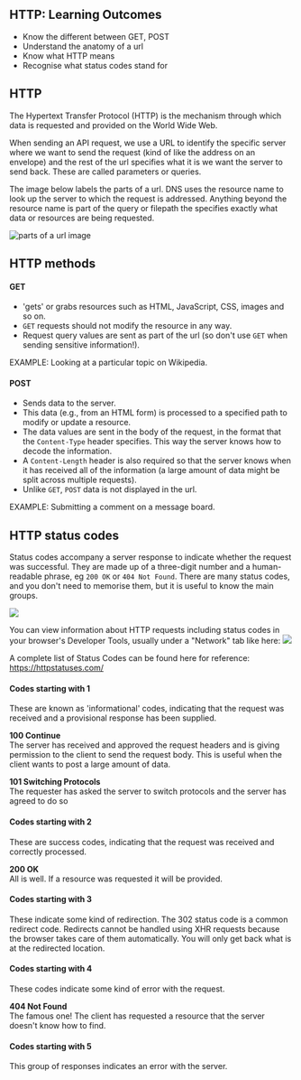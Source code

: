 ## HTTP: Learning Outcomes
* Know the different between GET, POST
* Understand the anatomy of a url
* Know what HTTP means
* Recognise what status codes stand for

## HTTP

The Hypertext Transfer Protocol (HTTP) is the mechanism through which data is requested and provided on the World Wide Web.

When sending an API request, we use a URL to identify the specific server where we want to send the request (kind of like the address on an envelope) and the rest of the url specifies what it is we want the server to send back. These are called parameters or queries.

The image below labels the parts of a url. DNS uses the resource name to look up the server to which the request is addressed. Anything beyond the resource name is part of the query or filepath the specifies exactly what data or resources are being requested.

![parts of a url image](./url.png)  

## HTTP methods
#### GET

* 'gets' or grabs resources such as HTML, JavaScript, CSS, images and so on.
* `GET` requests should not modify the resource in any way.
* Request query values are sent as part of the url (so don't use `GET` when sending sensitive information!).

EXAMPLE: Looking at a particular topic on Wikipedia.

#### POST

* Sends data to the server.
* This data (e.g., from an HTML form) is processed to a specified path to modify or update a resource.
* The data values are sent in the body of the request, in the format that the `Content-Type` header specifies. This way the server knows how to decode the information.
* A `Content-Length` header is also required so that the server knows when it has received all of the information (a large amount of data might be split across multiple requests).
* Unlike `GET`, `POST` data is not displayed in the url.

EXAMPLE: Submitting a comment on a message board.

## HTTP status codes

Status codes accompany a server response to indicate whether the request was successful. They are made up of a three-digit number and a human-readable phrase, eg `200 OK` or `404 Not Found`. There are many status codes, and you don't need to memorise them, but it is useful to know the main groups.

![](https://i.imgur.com/aN40sxJ.png)

You can view information about HTTP requests including status codes in your browser's Developer Tools, usually under a "Network" tab like here:
![](https://i.imgur.com/54IR0rH.png)

A complete list of Status Codes can be found here for reference: https://httpstatuses.com/

#### Codes starting with 1
These are known as 'informational' codes, indicating that the request was received and a provisional response has been supplied.

**100 Continue**  
The server has received and approved the request headers and is giving permission to the client to send the request body. This is useful when the client wants to post a large amount of data.

**101 Switching Protocols**  
The requester has asked the server to switch protocols and the server has agreed to do so

#### Codes starting with 2
These are success codes, indicating that the request was received and correctly processed.

**200 OK**  
All is well. If a resource was requested it will be provided.

#### Codes starting with 3

These indicate some kind of redirection. The 302 status code is a common redirect code. Redirects cannot be handled using XHR requests because the browser takes care of them automatically. You will only get back what is at the redirected location.

#### Codes starting with 4

These codes indicate some kind of error with the request.

**404 Not Found**  
The famous one! The client has requested a resource that the server doesn't know how to find.

#### Codes starting with 5

This group of responses indicates an error with the server.


